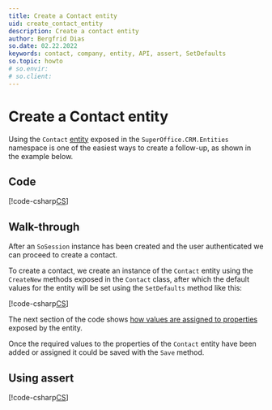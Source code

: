 ```yaml
---
title: Create a Contact entity
uid: create_contact_entity
description: Create a contact entity
author: Bergfrid Dias
so.date: 02.22.2022
keywords: contact, company, entity, API, assert, SetDefaults
so.topic: howto
# so.envir:
# so.client:
---
```


# Create a Contact entity

Using the `Contact` [entity][1] exposed in the `SuperOffice.CRM.Entities` namespace is one of the easiest ways to create a follow-up, as shown in the example below.

## Code

[!code-csharp[CS](includes/create-contact-entity.cs)]

## Walk-through

After an `SoSession` instance has been created and the user authenticated we can proceed to create a contact.

To create a contact, we create an instance of the `Contact` entity using the `CreateNew` methods exposed in the `Contact` class, after which the default values for the entity will be set using the `SetDefaults` method like this:

[!code-csharp[CS](includes/create-contact-entity.cs?range=7,11)]

The next section of the code shows [how values are assigned to properties][2] exposed by the entity.

Once the required values to the properties of the `Contact` entity have been added or assigned it could be saved with the `Save` method.

## Using assert

[!code-csharp[CS](includes/create-contact-assert.cs)]

<!-- Referenced links -->
[1]: ../../../api/entities/index.md
[2]: ../../../api/entities/create-entity.md
